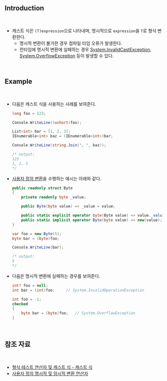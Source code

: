 ## Introduction

<br>

- 캐스트 식은 `(T)expression`으로 나타내며, 명시적으로 `expression`을 `T`로 형식 변환한다.
    - 명시적 변환이 불가한 경우 컴파일 타임 오류가 발생한다.
    - 런타임에 명시적 변환에 실패하는 경우 [System.InvalidCastException](https://learn.microsoft.com/ko-kr/dotnet/api/system.invalidcastexception?view=net-8.0), [System.OverflowException](https://learn.microsoft.com/en-us/dotnet/api/system.overflowexception?view=net-8.0) 등이 발생할 수 있다.

<br>

## Example

<br>

- 다음은 캐스트 식을 사용하는 사례를 보여준다.
    ```cs
    long foo = 123;

    Console.WriteLine((ushort)foo);

    List<int> bar = [1, 2, 3];
    IEnumerable<int> baz = (IEnumerable<int>)bar;

    Console.WriteLine(string.Join(", ", baz));

    /* output:
    123
    1, 2, 3
    */
    ```
- [사용자 정의 변환](https://learn.microsoft.com/ko-kr/dotnet/csharp/language-reference/operators/user-defined-conversion-operators)을 수행하는 예시는 아래와 같다.
    ```cs
    public readonly struct Byte
    {
        private readonly byte _value;

        public Byte(byte value) => _value = value;

        public static explicit operator byte(Byte value) => value._value;
        public static implicit operator Byte(byte value) => new(value);
    }
    ```
    ```cs
    var foo = new Byte(5);
    byte bar = (byte)foo;

    Console.WriteLine(bar);

    /* output:
    5
    */
    ```
- 다음은 명시적 변환에 실패하는 경우를 보여준다.
    ```cs
    int? foo = null;
    int bar = (int)foo;     // System.InvalidOperationException
    ```
    ```cs
    int foo = -1;
    checked
    {
        byte bar = (byte)foo;   // System.OverflowException
    }
    ```

<br>

## 참조 자료

<br>

- [형식 테스트 연산자 및 캐스트 식 - 캐스트 식](https://learn.microsoft.com/ko-kr/dotnet/csharp/language-reference/operators/type-testing-and-cast#cast-expression)
- [사용자 정의 명시적 및 암시적 변환 연산자](https://learn.microsoft.com/ko-kr/dotnet/csharp/language-reference/operators/user-defined-conversion-operators)